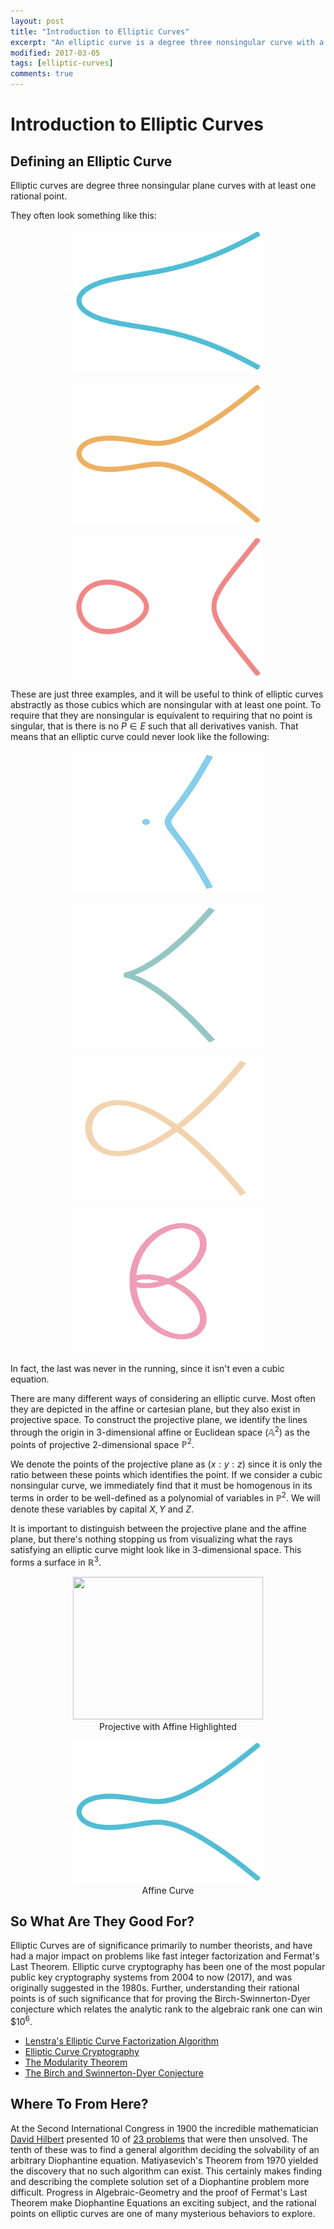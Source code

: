```yaml
---
layout: post
title: "Introduction to Elliptic Curves"
excerpt: "An elliptic curve is a degree three nonsingular curve with a rational point."
modified: 2017-03-05
tags: [elliptic-curves]
comments: true
---
```

# Introduction to Elliptic Curves

## Defining an Elliptic Curve

Elliptic curves are degree three nonsingular plane curves with at least one rational point.

They often look something like this:

<center>
<figure>
  <img src="https://github.com/ctesta01/thesis-blog/blob/master/images/496a1.png?raw=true" alt="" width="304" height="228">
  <figcaption><span class="math"><script type="math/tex"> y^2 = x^3 + x + 1
  </script></span></figcaption>
</figure>
<figure>
  <img src="https://github.com/ctesta01/thesis-blog/blob/master/images/92b1.png?raw=true" alt="" width="304" height="228">
  <figcaption><span class="math"><script type="math/tex"> y^2 = x^3 - x + 1  </script></span></figcaption>
</figure>
<figure>
  <img src="https://github.com/ctesta01/thesis-blog/blob/master/images/32a2.png?raw=true" alt="" width="304" height="228">
  <figcaption><span class="math"><script type="math/tex"> y^2 = x^3 - x
  </script></span> </figcaption>
</figure>
</center>

These are just three examples, and it will be useful to think of elliptic curves abstractly as those cubics which are nonsingular with at least one point. To require that they are nonsingular is equivalent to requiring that no point is singular, that is there is no $P \in E$ such that all
derivatives vanish. That means that an elliptic curve could never look like the following:

<center>
<figure>
  <img src="https://github.com/ctesta01/thesis-blog/blob/master/images/acnode.png?raw=true" alt="" width="304" height="228">
  <figcaption><span class="math"><script type="math/tex"> y^2 = x^3 - x^2  </script></span></figcaption>
</figure>
<figure>
  <img src="https://github.com/ctesta01/thesis-blog/blob/master/images/singular-cusp.png?raw=true" alt="" width="304" height="228">
  <figcaption><span class="math"><script type="math/tex">y^2 = x^3  </script></span></figcaption>
</figure>
<figure>
  <img src="https://github.com/ctesta01/thesis-blog/blob/master/images/singular-node.png?raw=true" alt="" width="304" height="228">
  <figcaption><span class="math"><script type="math/tex"> y^2 = x^3 + x^2  </script></span></figcaption>
</figure>
<figure>
  <img src="https://github.com/ctesta01/thesis-blog/blob/master/images/tacnode.png?raw=true" alt="" width="304" height="228">
  <figcaption><span class="math"><script type="math/tex"> (x^2 + y^2 - 3x)^2 = 4x^2(2-x)  </script></span></figcaption>
</figure>
</center>

In fact, the last was never in the running, since it isn't even a cubic equation.

There are many different ways of considering an elliptic curve. Most often they are depicted in the affine or cartesian plane, but they also exist in projective space. To construct the projective plane, we identify the lines through the origin in 3-dimensional affine or Euclidean space ($\mathbb A^2$) as the points of projective 2-dimensional space $\mathbb P^2$.

We denote the points of the projective plane as $(x:y:z)$ since it is only the ratio between these points which identifies the point. If we consider a
cubic nonsingular curve, we immediately find that it must be homogenous
in its terms in order to be well-defined as a polynomial of variables
in $\mathbb P^2$. We will denote these variables by capital $X, Y$ and $Z$.

It is important to distinguish between the projective plane and the affine plane, but there's nothing stopping us from visualizing what the rays satisfying an elliptic curve might look like in 3-dimensional space. This forms a surface in $\mathbb R^3$.

<center>
<figure>
  <img src="https://github.com/ctesta01/thesis-blog/blob/master/images/92b_spinning.gif?raw=true" alt="" width="304" height="228">
  <figcaption>Projective with Affine Highlighted <span class="math"><script type="math/tex"> Y^2Z = X^3 - X^2Z + Z^3  </script></span></figcaption>
</figure>
<figure>
  <img src="https://github.com/ctesta01/thesis-blog/blob/master/images/92b_blue.png?raw=true" alt="" width="304" height="228">
  <figcaption> Affine Curve <span class="math"><script type="math/tex"> y^2 + y = x^3 - x + 1 </script></span></figcaption>
</figure>
</center>

## So What Are They Good For?

Elliptic Curves are of significance primarily to number theorists, and have had a major impact on problems like fast integer factorization and Fermat's Last Theorem. Elliptic curve cryptography has been one of the most popular public key cryptography systems from 2004 to now (2017), and was originally suggested in the 1980s. Further, understanding their rational points is of such significance that for proving the Birch-Swinnerton-Dyer conjecture which relates the analytic rank to the algebraic rank one can win \$$10^6$.

- [Lenstra's Elliptic Curve Factorization Algorithm](https://en.wikipedia.org/wiki/Lenstra_elliptic_curve_factorization)
- [Elliptic Curve Cryptography](https://en.wikipedia.org/wiki/Elliptic_curve_cryptography)
- [The Modularity Theorem](https://en.wikipedia.org/wiki/Modularity_theorem)
- [The Birch and Swinnerton-Dyer Conjecture](https://en.wikipedia.org/wiki/Birch_and_Swinnerton-Dyer_conjecture)

## Where To From Here?

At the Second International Congress in 1900 the incredible mathematician [David Hilbert](https://en.wikipedia.org/wiki/David_Hilbert) presented 10 of [23 problems](http://mathworld.wolfram.com/HilbertsProblems.html) that were then unsolved. The tenth of these was to find
a general algorithm deciding the solvability of an arbitrary Diophantine equation. Matiyasevich's Theorem from 1970 yielded the discovery that no such algorithm can exist. This certainly makes finding and describing the complete solution set of a Diophantine problem more difficult. Progress in Algebraic-Geometry and the proof of Fermat's Last Theorem make Diophantine Equations an exciting subject, and the rational points on elliptic curves
are one of many mysterious behaviors to explore.
